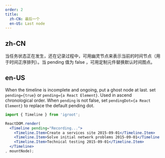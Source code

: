 ```yaml
---
order: 2
title:
  zh-CN: 最后一个
  en-US: Last node
---
```


## zh-CN

当任务状态正在发生，还在记录过程中，可用幽灵节点来表示当前的时间节点（用于时间正序排列）。当 pending 值为 false ，可用定制元件替换默认时间图点。

## en-US

When the timeline is incomplete and ongoing, put a ghost node at last. set `pending={true}` or `pending={a React Element}`. Used in ascend chronological order. When `pending` is not false, set `pendingDot={a React Element}` to replace the default pending dot.

````jsx
import { Timeline } from 'igroot';

ReactDOM.render(
  <Timeline pending="Recording...">
    <Timeline.Item>Create a services site 2015-09-01</Timeline.Item>
    <Timeline.Item>Solve initial network problems 2015-09-01</Timeline.Item>
    <Timeline.Item>Technical testing 2015-09-01</Timeline.Item>
  </Timeline>
, mountNode);
````
